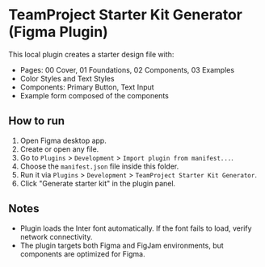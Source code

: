 # TeamProject Starter Kit Generator (Figma Plugin)

This local plugin creates a starter design file with:
- Pages: 00 Cover, 01 Foundations, 02 Components, 03 Examples
- Color Styles and Text Styles
- Components: Primary Button, Text Input
- Example form composed of the components

## How to run

1. Open Figma desktop app.
2. Create or open any file.
3. Go to `Plugins` > `Development` > `Import plugin from manifest...`.
4. Choose the `manifest.json` file inside this folder.
5. Run it via `Plugins` > `Development` > `TeamProject Starter Kit Generator`.
6. Click "Generate starter kit" in the plugin panel.

## Notes
- Plugin loads the Inter font automatically. If the font fails to load, verify network connectivity.
- The plugin targets both Figma and FigJam environments, but components are optimized for Figma.
